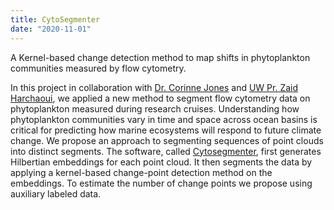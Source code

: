 ```yaml
---
title: CytoSegmenter
date: "2020-11-01"
---
```

A Kernel-based change detection method to map shifts in phytoplankton communities measured by flow cytometry.<br/>

In this project in collaboration with [Dr. Corinne Jones](https://sites.stat.washington.edu/people/cjones6/) and [UW Pr. Zaid Harchaoui](http://faculty.washington.edu/zaid/), we applied a new method to segment flow cytometry data on phytoplankton measured during research cruises. Understanding how phytoplankton communities vary in time and space across ocean basins is critical for predicting how marine ecosystems will respond to future climate change. We propose an approach to segmenting sequences of point clouds into distinct segments. The software, called [Cytosegmenter](https://github.com/cjones6/cytosegmenter), first generates Hilbertian embeddings for each point cloud. It then segments the data by applying a kernel-based change-point detection method on the embeddings. To estimate the number of change points we propose using auxiliary labeled data.